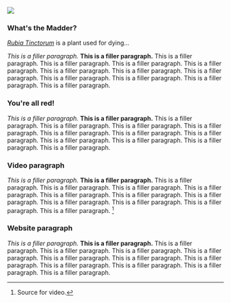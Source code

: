 <a href="https://www.juncture-digital.org"><img src="https://juncture-digital.github.io/juncture/static/images/ve-button.png"></a>

<param ve-config 
title="Madder"    
source-image="https://upload.wikimedia.org/wikipedia/commons/b/bf/Rubia_tinctorum_%28common_madder%29_-_geograph.org.uk_-_5639448.jpg"   
banner="https://upload.wikimedia.org/wikipedia/commons/b/bf/Rubia_tinctorum_%28common_madder%29_-_geograph.org.uk_-_5639448.jpg" 
height=100
author="Emily Hughes, Moira Newman, Lois Nguyen"
layout="vertical">

### What's the Madder?

*[Rubia Tinctorum](https://en.wikipedia.org/wiki/Rubia_tinctorum)* is a plant used for dying...

*This is a filler paragraph.* **This is a filler paragraph.** This is a filler paragraph. This is a filler paragraph. This is a filler paragraph. This is a filler paragraph. This is a filler paragraph. This is a filler paragraph. This is a filler paragraph. This is a filler paragraph. This is a filler paragraph. This is a filler paragraph. This is a filler paragraph.

<param ve-image
	   src="gh:EmilyHughes73/plant-humanities-summerprogram/main/session-two/Fleece1.jpg"
	   caption= "Modern wool dyed with Madder.">
	   
### You're all red!

*This is a filler paragraph.* **This is a filler paragraph.** This is a filler paragraph. This is a filler paragraph. This is a filler paragraph. This is a filler paragraph. This is a filler paragraph. This is a filler paragraph. This is a filler paragraph. This is a filler paragraph. This is a filler paragraph. This is a filler paragraph. This is a filler paragraph.

<param ve-compare
	   src="wc:Rubia_tinctorum_002.JPG"
	   caption="Rubia root in jar compared to flower of plant.">
<param ve-compare
	   src="wc:Rubii2.JPG">
	   
	   
### Video paragraph

*This is a filler paragraph.* **This is a filler paragraph.** This is a filler paragraph. This is a filler paragraph. This is a filler paragraph. This is a filler paragraph. This is a filler paragraph. This is a filler paragraph. This is a filler paragraph. This is a filler paragraph. This is a filler paragraph. This is a filler paragraph. This is a filler paragraph. [^1]
<param ve-video
	   src="https://www.youtube.com/watch?v=4BNraIwXaf0"
	   start="0"
	   end="60">
	   
	   
### Website paragraph
*This is a filler paragraph.* **This is a filler paragraph.** This is a filler paragraph. This is a filler paragraph. This is a filler paragraph. This is a filler paragraph. This is a filler paragraph. This is a filler paragraph. This is a filler paragraph. This is a filler paragraph. This is a filler paragraph. This is a filler paragraph. This is a filler paragraph. 

<param ve-iframe
	   src="https://plantsandcolour.co.uk/dyeing-with-madder-a-deep-dive"
	   caption="Guide to dying with Madder.">
	   

[^1]: Source for video.